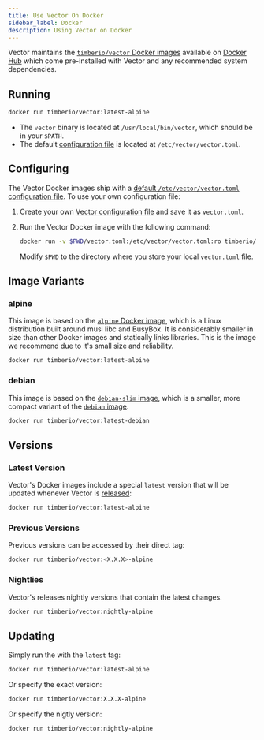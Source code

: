 ```yaml
---
title: Use Vector On Docker
sidebar_label: Docker
description: Using Vector on Docker
---
```


Vector maintains the [`timberio/vector` Docker images][urls.docker_hub_vector]
available on [Docker Hub][urls.docker_hub_vector] which come pre-installed
with Vector and any recommended system dependencies.

## Running

```bash
docker run timberio/vector:latest-alpine
```

* The `vector` binary is located at `/usr/local/bin/vector`, which should be in your `$PATH`.
* The default [configuration file][docs.configuration] is located at `/etc/vector/vector.toml`.

## Configuring

The Vector Docker images ship with a [default `/etc/vector/vector.toml` configuration file][urls.default_configuration].
To use your own configuration file:

1. Create your own [Vector configuration file][docs.configuration] and save it
   as `vector.toml`.

2. Run the Vector Docker image with the following command:

   ```bash
   docker run -v $PWD/vector.toml:/etc/vector/vector.toml:ro timberio/vector:latest-alpine
   ```

   Modify `$PWD` to the directory where you store your local `vector.toml` file.

## Image Variants

### alpine

This image is based on the [`alpine` Docker image][urls.docker_alpine], which is
a Linux distribution built around musl libc and BusyBox. It is considerably
smaller in size than other Docker images and statically links libraries. This
is the image we recommend due to it's small size and reliability.

```bash
docker run timberio/vector:latest-alpine
```

### debian

This image is based on the [`debian-slim` image][urls.docker_debian],
which is a smaller, more compact variant of the [`debian` image][urls.docker_debian].

```bash
docker run timberio/vector:latest-debian
```

## Versions

### Latest Version

Vector's Docker images include a special `latest` version that will be updated
whenever Vector is [released][urls.vector_releases]:

```bash
docker run timberio/vector:latest-alpine
```

### Previous Versions

Previous versions can be accessed by their direct tag:

```bash
docker run timberio/vector:<X.X.X>-alpine
```

### Nightlies

Vector's releases nightly versions that contain the latest changes.

```bash
docker run timberio/vector:nightly-alpine
```

## Updating

Simply run the with the `latest` tag:

```bash
docker run timberio/vector:latest-alpine
```

Or specify the exact version:

```bash
docker run timberio/vector:X.X.X-alpine
```

Or specify the nigtly version:

```bash
docker run timberio/vector:nightly-alpine
```


[docs.configuration]: /docs/setup/configuration
[urls.default_configuration]: https://github.com/timberio/vector/blob/master/config/vector.toml
[urls.docker_alpine]: https://hub.docker.com/_/alpine
[urls.docker_debian]: https://hub.docker.com/_/debian
[urls.docker_hub_vector]: https://hub.docker.com/r/timberio/vector
[urls.vector_releases]: https://github.com/timberio/vector/releases
